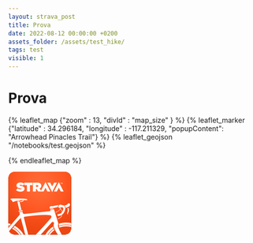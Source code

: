 ```yaml
---
layout: strava_post
title: Prova
date: 2022-08-12 00:00:00 +0200
assets_folder: /assets/test_hike/
tags: test
visible: 1
---
```

# Prova


{% leaflet_map {"zoom" : 13,
                 "divId" : "map_size" } %}
    {% leaflet_marker {"latitude" : 34.296184,
                       "longitude" : -117.211329,
                       "popupContent": "Arrowhead Pinacles Trail"} %} 
    {% leaflet_geojson "/notebooks/test.geojson" %}

{% endleaflet_map %}


![image tooltip here](/assets/image.png)